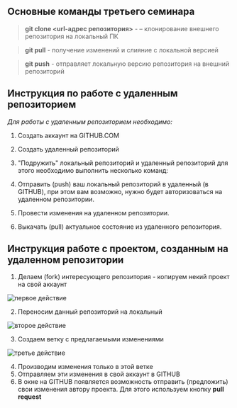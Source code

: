 ## Основные команды третьего семинара

> **git clone <url-адрес репозитория>** - – клонирование внешнего репозитория на локальный ПК

> **git pull** - получение изменений и слияние с локальной версией

> **git push** - отправляет локальную версию репозитория на внешний репозиторий

## Инструкция по работе с удаленным репозиторием

*Для работы с удаленным репозиторием необходимо:*
1. Создать аккаунт на GITHUB.COM
2. Создать удаленный репозиторий 
3. "Подружить" локальный репозиторий и удаленный репозиторий для этого необходимо выполнить несколько команд:

4. Отправить (push) ваш локальный репозиторий в удаленный (в GITHUB), при этом вам возможно, нужно будет авторизоваться на удаленном репозитории.
5. Провести изменения на удаленном репозитории.
6. Выкачать (pull) актуальное состояние из удаленного репозитория. 

## Инструкция работе с проектом, созданным на удаленном репозитории

1. Делаем (fork) интересующего репозитория - копируем некий проект на свой аккаунт

![первое действие](1..png)

2. Переносим данный репозиторий на локальный

![второе действие](2..png)

3. Создаем ветку с предлагаемыми изменениями

![третье действие](3.png)

4. Производим изменения только в этой ветке
5. Отправляем эти изменения в свой аккаунт в GITHUB
6. В окне на GITHUB появляется возможность отправить (предложить) свои изменения автору проекта. Для этого используем кнопку **pull request**


